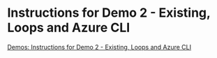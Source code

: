 # Instructions for Demo 2 - Existing, Loops and Azure CLI

[Demos: Instructions for Demo 2 - Existing, Loops and Azure CLI](../Demo.md#instructions-for-demo-2---existing-loops-and-azure-cli)

